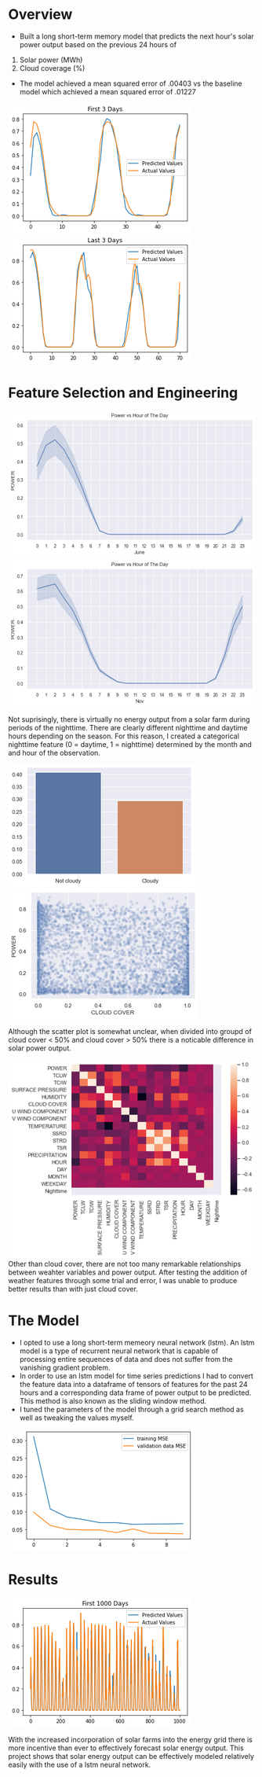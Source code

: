 # Overview

* Built a long short-term memory model that predicts the next hour's solar power output based on the previous 24 hours of 
1. Solar power (MWh)
3. Cloud coverage (%)

* The model achieved a mean squared error of .00403 vs the baseline model which achieved a mean squared error of .01227

![](https://github.com/kalewelsh/Solar-Energy-Forecasting/blob/main/first_3_days.png)
![](https://github.com/kalewelsh/Solar-Energy-Forecasting/blob/main/last_3_days.png)

# Feature Selection and Engineering


<img src="https://github.com/kalewelsh/Solar-Energy-Forecasting/blob/main/June.png" width="600" height="300"> <img src="https://github.com/kalewelsh/Solar-Energy-Forecasting/blob/main/Nov.png" width="600" height="300">


Not suprisingly, there is virtually no energy output from a solar farm during periods of the nighttime. There are clearly different nighttime and daytime hours depending on the season. For this reason, I created a categorical nighttime feature (0 = daytime, 1 = nighttime) determined by the month and and hour of the observation. 

![](https://github.com/kalewelsh/Solar-Energy-Forecasting/blob/main/Cloudy%20vs%20not%20cloudy.png)
![](https://github.com/kalewelsh/Solar-Energy-Forecasting/blob/main/cloud%20cover%20scatter.png)

Although the scatter plot is somewhat unclear, when divided into groupd of cloud cover < 50% and cloud cover > 50% there is a noticable difference in solar power output. 

![](https://github.com/kalewelsh/Solar-Energy-Forecasting/blob/main/Solar%20heatmap.png) Other than cloud cover, there are not too many remarkable relationships between weahter variables and power output. After testing the addition of weather features through some trial and error, I was unable to produce better results than with just cloud cover. 

# The Model
* I opted to use a long short-term memeory neural network (lstm). An lstm model is a type of recurrent neural network that is capable of processing entire sequences of data and does not suffer from the vanishing gradient problem.
* In order to use an lstm model for time series predictions I had to convert the feature data into a dataframe of tensors of features for the past 24 hours and a corresponding data frame of power output to be predicted. This method is also known as the sliding window method.
* I tuned the parameters of the model through a grid search method as well as tweaking the values myself. 

![](https://github.com/kalewelsh/Solar-Energy-Forecasting/blob/main/image.png)

# Results
![](https://github.com/kalewelsh/Solar-Energy-Forecasting/blob/main/first%20100%20solar.png)

With the increased incorporation of solar farms into the energy grid there is more incentive than ever to effectively forecast solar energy output. This project shows that solar energy output can be effectively modeled relatively easily with the use of a lstm neural network. 

